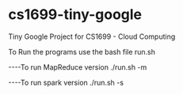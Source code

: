 # cs1699-tiny-google
Tiny Google Project for CS1699 - Cloud Computing




To Run the programs use the bash file run.sh



----To run MapReduce version ./run.sh -m



----To run spark version ./run.sh -s
